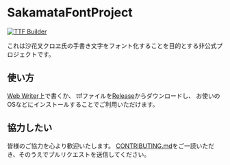 # SakamataFontProject
[![TTF Builder](https://github.com/mkaraki/SakamataFontProject/actions/workflows/generate-ttf.yml/badge.svg?branch=master)](https://github.com/mkaraki/SakamataFontProject/actions/workflows/generate-ttf.yml)

これは沙花叉クロヱ氏の手書き文字をフォント化することを目的とする非公式プロジェクトです。

## 使い方
[Web Writer](https://font.sakamata.ch/)上で書くか、
ttfファイルを[Release](https://github.com/sakamata-ch/SakamataFontProject/releases)からダウンロードし、
お使いのOSなどにインストールすることでご利用いただけます。

## 協力したい
皆様のご協力を心より歓迎いたします。
[CONTRIBUTING.md](CONTRIBUTING.md)をご一読いただき、そのうえでプルリクエストを送信してください。

